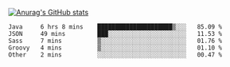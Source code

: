 [![Anurag's GitHub stats](https://github-readme-stats.vercel.app/api?username=sebasphere&count_private=true&theme=tokyonight)](https://github.com/anuraghazra/github-readme-stats)

<!--START_SECTION:waka-->
```text
Java     6 hrs 8 mins    █████████████████████▒░░░   85.09 % 
JSON     49 mins         ███░░░░░░░░░░░░░░░░░░░░░░   11.53 % 
Sass     7 mins          ▒░░░░░░░░░░░░░░░░░░░░░░░░   01.76 % 
Groovy   4 mins          ▒░░░░░░░░░░░░░░░░░░░░░░░░   01.10 % 
Other    2 mins          ░░░░░░░░░░░░░░░░░░░░░░░░░   00.47 % 
```
<!--END_SECTION:waka-->
